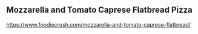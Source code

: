 ## Mozzarella and Tomato Caprese Flatbread Pizza

https://www.foodiecrush.com/mozzarella-and-tomato-caprese-flatbread/
